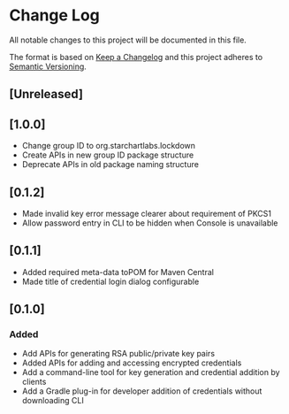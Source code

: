 # Change Log
All notable changes to this project will be documented in this file.

The format is based on [Keep a Changelog](http://keepachangelog.com/)
and this project adheres to [Semantic Versioning](http://semver.org/).

## [Unreleased]

## [1.0.0]
- Change group ID to org.starchartlabs.lockdown
- Create APIs in new group ID package structure
- Deprecate APIs in old package naming structure

## [0.1.2]
- Made invalid key error message clearer about requirement of PKCS1
- Allow password entry in CLI to be hidden when Console is unavailable

## [0.1.1]
- Added required meta-data toPOM for Maven Central
- Made title of credential login dialog configurable

## [0.1.0]
### Added
- Add APIs for generating RSA public/private key pairs
- Added APIs for adding and accessing encrypted credentials
- Add a command-line tool for key generation and credential addition by clients
- Add a Gradle plug-in for developer addition of credentials without downloading CLI
